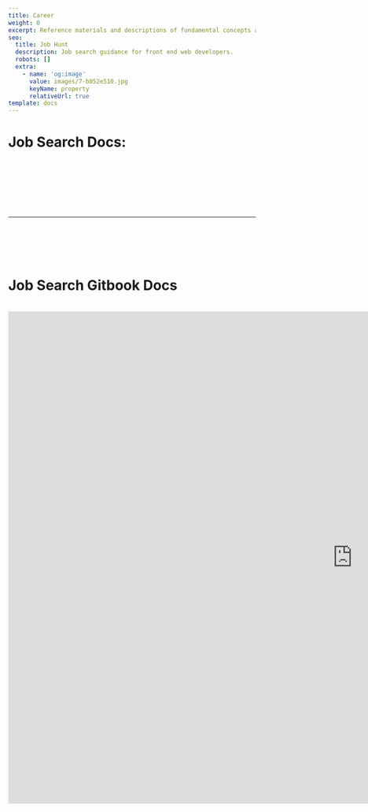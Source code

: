 ```yaml
---
title: Career
weight: 0
excerpt: Reference materials and descriptions of fundamental concepts as well as visua
seo:
  title: Job Hunt
  description: Job search guidance for front end web developers.
  robots: []
  extra:
    - name: 'og:image'
      value: images/7-b052e510.jpg
      keyName: property
      relativeUrl: true
template: docs
---
```


# Job Search Docs:


<br>
<br>
<br>
<br>
<br>
<br>
<hr>
<br>
<br>
<br>
<br>
<h1>   Job Search Gitbook Docs </h1>
<br>
<iframe sandbox="allow-scripts"   style="z-index:-1!important; overflow:scroll;resize:both;" class="block-content" src="https://web-dev-collaborative.github.io/gitpod-job-search-html-static/" height="1000px" width="1400px" scrolling="yes" frameborder="no" loading="lazy" allowtransparency="true" allowfullscreen="true"  frameborder="0" ></iframe>
<br>
<br>
<br>



